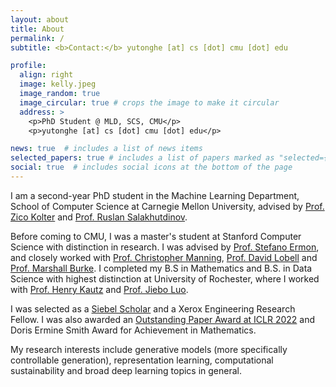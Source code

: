 ```yaml
---
layout: about
title: About
permalink: /
subtitle: <b>Contact:</b> yutonghe [at] cs [dot] cmu [dot] edu

profile:
  align: right
  image: kelly.jpeg
  image_random: true
  image_circular: true # crops the image to make it circular
  address: >
    <p>PhD Student @ MLD, SCS, CMU</p>
    <p>yutonghe [at] cs [dot] cmu [dot] edu</p>

news: true  # includes a list of news items
selected_papers: true # includes a list of papers marked as "selected={true}"
social: true  # includes social icons at the bottom of the page
---
```


I am a second-year PhD student in the Machine Learning Department, School of Computer Science at Carnegie Mellon University, advised by <a href="https://zicokolter.com/">Prof. Zico Kolter</a> and <a href="https://www.cs.cmu.edu/~rsalakhu/">Prof. Ruslan Salakhutdinov</a>.

Before coming to CMU, I was a master's student at Stanford Computer Science with distinction in research. I was advised by <a href="https://cs.stanford.edu/~ermon/">Prof. Stefano Ermon</a>, and closely worked with <a href="https://nlp.stanford.edu/manning/">Prof. Christopher Manning</a>,  <a href="https://fse.fsi.stanford.edu/people/david_lobell">Prof. David Lobell</a> and  <a href="https://web.stanford.edu/~mburke/">Prof. Marshall Burke</a>. I completed my B.S in Mathematics and B.S. in Data Science with highest distinction at University of Rochester, where I worked with <a href="https://www.cs.rochester.edu/u/kautz/">Prof. Henry Kautz</a> and <a href="https://www.cs.rochester.edu/u/jluo/">Prof. Jiebo Luo</a>.  

I was selected as a <a href="https://news.stanford.edu/thedish/2020/10/08/16-stanford-graduate-students-named-2021-siebel-scholars/">Siebel Scholar</a> and a Xerox Engineering Research Fellow. I was also awarded an <a href="https://blog.iclr.cc/2022/04/20/announcing-the-iclr-2022-outstanding-paper-award-recipients/">Outstanding Paper Award at ICLR 2022</a> and Doris Ermine Smith Award for Achievement in Mathematics.

My research interests include generative models (more specifically controllable generation), representation learning, computational sustainability and broad deep learning topics in general.

<!-- [Note: the rest of the website is a bit outdated, in construction right now =w=] -->
